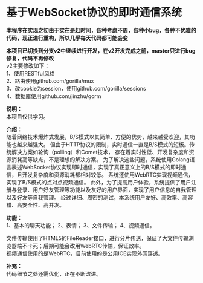 # 基于WebSocket协议的即时通信系统

<strong>本程序在实现之初由于实在是赶时间，各种考虑不周，各种小bug，各种不优雅的代码，现正进行重构，所以几乎每天代码都可能会变</strong><br />

<strong>本项目已切换到分支v2中继续进行开发，在v2开发完成之前，master只进行bug修复，代码不再修改</strong> <br />
v2主要修改如下：<br />
1、使用RESTful风格 <br/>
2、路由使用github.com/gorilla/mux <br />
3、改cookie为session，使用github.com/gorilla/sessions <br />
4、数据库使用github.com/jinzhu/gorm <br />

<strong>说明：</strong> <br />
本项目仅供学习。

<strong>介绍：</strong> <br />
随着网络技术爆炸式发展，B/S模式以其简单、方便的优势，越来越受欢迎，其功能也越来越强大。
但由于HTTP协议的限制，实时通信一直是B/S模式的短板。传统解决方案如轮询（polling）和Comet技术，
存在着实时性低、开发复杂度和资源消耗高等缺点，不是理想的解决方案。
为了解决这些问题，系统使用Golang语言表述WebSocket协议实现即时通信，实现了真正意义上的B/S模式的即时通信，且开发复杂度和资源消耗都相对较低。
系统还使用WebRTC实现视频通信，实现了B/S模式的点对点视频通信。
此外，为了提高用户体验，系统提供了用户注册与登录、用户好友管理等功能以及友好的用户界面，实现了用户信息的自我管理以及好友等自我管理。
经过详细、周密的测试，本系统用户友好、高效率、高容错、高安全性、高并发。

<strong>功能：</strong><br />
1、基本的聊天功能；
2、表情；
3、文件传输；
4、视频通信。
<br />

文件传输使用了HTML5的FileReader接口，进行分片传送，保证了大文件传输浏览器端不卡死；后期可能会改用WebRTC传输，保证效率。 <br />
视频通信使用的是WebRTC，目前使用的是公用ICE实现外网穿透。

<strong> 补充：</strong><br />
代码细节之处还需优化，正在不断改进。
